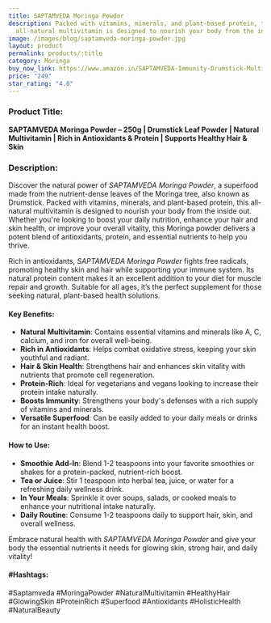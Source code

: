 ```yaml
---
title: SAPTAMVEDA Moringa Powder
description: Packed with vitamins, minerals, and plant-based protein, this
  all-natural multivitamin is designed to nourish your body from the inside out.
image: /images/blog/saptamveda-moringa-powder.jpg
layout: product
permalink: products/:title
category: Moringa
buy_now_link: https://www.amazon.in/SAPTAMVEDA-Immunity-Drumstick-Multi-vitamin-Anti-Oxidant/dp/B08KJDXT14/ref=sr_1_7?crid=JPSHXC1IUKVG&tag=m0150-21
price: "249"
star_rating: "4.0"
---
```

### Product Title:
**SAPTAMVEDA Moringa Powder – 250g | Drumstick Leaf Powder | Natural Multivitamin | Rich in Antioxidants & Protein | Supports Healthy Hair & Skin**

### Description:
Discover the natural power of *SAPTAMVEDA Moringa Powder*, a superfood made from the nutrient-dense leaves of the Moringa tree, also known as Drumstick. Packed with vitamins, minerals, and plant-based protein, this all-natural multivitamin is designed to nourish your body from the inside out. Whether you're looking to boost your daily nutrition, enhance your hair and skin health, or improve your overall vitality, this Moringa powder delivers a potent blend of antioxidants, protein, and essential nutrients to help you thrive.

Rich in antioxidants, *SAPTAMVEDA Moringa Powder* fights free radicals, promoting healthy skin and hair while supporting your immune system. Its natural protein content makes it an excellent addition to your diet for muscle repair and growth. Suitable for all ages, it’s the perfect supplement for those seeking natural, plant-based health solutions.

#### Key Benefits:
- **Natural Multivitamin**: Contains essential vitamins and minerals like A, C, calcium, and iron for overall well-being.
- **Rich in Antioxidants**: Helps combat oxidative stress, keeping your skin youthful and radiant.
- **Hair & Skin Health**: Strengthens hair and enhances skin vitality with nutrients that promote cell regeneration.
- **Protein-Rich**: Ideal for vegetarians and vegans looking to increase their protein intake naturally.
- **Boosts Immunity**: Strengthens your body's defenses with a rich supply of vitamins and minerals.
- **Versatile Superfood**: Can be easily added to your daily meals or drinks for an instant health boost.

#### How to Use:
- **Smoothie Add-In**: Blend 1-2 teaspoons into your favorite smoothies or shakes for a protein-packed, nutrient-rich boost.
- **Tea or Juice**: Stir 1 teaspoon into herbal tea, juice, or water for a refreshing daily wellness drink.
- **In Your Meals**: Sprinkle it over soups, salads, or cooked meals to enhance your nutritional intake naturally.
- **Daily Routine**: Consume 1-2 teaspoons daily to support hair, skin, and overall wellness.

Embrace natural health with *SAPTAMVEDA Moringa Powder* and give your body the essential nutrients it needs for glowing skin, strong hair, and daily vitality!

#### #Hashtags:
#Saptamveda #MoringaPowder #NaturalMultivitamin #HealthyHair #GlowingSkin #ProteinRich #Superfood #Antioxidants #HolisticHealth #NaturalBeauty
